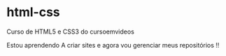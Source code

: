 # html-css
 Curso de HTML5 e CSS3 do cursoemvideos

Estou aprendendo A criar sites e agora vou gerenciar meus repositórios !!
